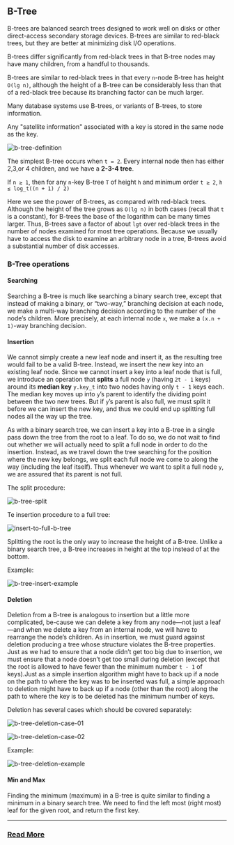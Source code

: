 ## B-Tree
B-trees are balanced search trees designed to work well on disks or other direct-access secondary storage devices. B-trees are similar to red-black  trees, but they are better at minimizing disk I/O operations.

B-trees differ significantly from red-black trees in that B-tree nodes may have many children, from a handful to thousands.

B-trees are similar to red-black trees in that every `n`-node B-tree has height `O(lg n)`, although the height of a B-tree can be considerably less than that of a red-black tree because its branching factor can be much larger.

Many database systems use B-trees, or variants of B-trees, to store information.

Any "satellite information" associated with a key is stored in the same node as the key.

![b-tree-definition](./images/b-tree-definition.png)

The simplest B-tree occurs when `t = 2`. Every internal node then has either 2,3,or 4 children, and we have a __2-3-4 tree__.

If `n ≥ 1`, then for any `n`-key B-tree `T` of height `h` and minimum order `t ≥ 2`, `h ≤ log_t((n + 1) / 2)`

Here we see the power of B-trees, as compared with red-black trees. Although the height of the tree grows as `O(lg n)` in both cases (recall that `t` is a constant), for B-trees the base of the logarithm can be many times larger. Thus, B-trees save a factor of about `lgt` over red-black trees in the number of nodes examined for most tree operations. Because we usually have to access the disk to examine an arbitrary node in a tree, B-trees avoid a substantial number of disk accesses.

### B-Tree operations
#### Searching
Searching a B-tree is much like searching a binary search tree, except that instead of making a binary, or “two-way,” branching decision at each node, we make a multi-way branching decision according to the number of the node’s children. More precisely, at each internal node `x`, we make a `(x.n + 1)`-way branching decision.

#### Insertion
We cannot simply create a new leaf node and insert it, as the resulting tree would fail to be a valid B-tree. Instead, we insert the new key into an existing leaf node. Since we cannot insert a key into a leaf node that is full, we introduce an operation that __splits__ a full node `y` (having `2t - 1` keys) around its __median key__ `y.key_t` into two nodes having only `t - 1` keys each. The median key moves up into `y`’s parent to identify the dividing point between the two new trees. But if `y`’s parent is also full, we must split it before we can insert the new key, and thus we could end up splitting full nodes all the way up the tree.

As with a binary search tree, we can insert a key into a B-tree in a single pass down the tree from the root to a leaf. To do so, we do not wait to find out whether we will actually need to split a full node in order to do the insertion. Instead, as we travel down the tree searching for the position where the new key belongs, we split each full node we come to along the way (including the leaf itself). Thus whenever we want to split a full node `y`, we are assured that its parent is not full.

The split procedure:

![b-tree-split](./images/b-tree-split.png)

Te insertion procedure to a full tree:

![insert-to-full-b-tree](./images/insert-to-full-b-tree.png)

Splitting the root is the only way to increase the height of a B-tree. Unlike a binary search tree, a B-tree increases in height at the top instead of at the bottom.

Example:

![b-tree-insert-example](./images/b-tree-insert-example.png)


#### Deletion
Deletion from a B-tree is analogous to insertion but a little more complicated, be-cause we can delete a key from any node—not just a leaf—and when we delete a key from an internal node,  we will have to rearrange the node’s children.  As in insertion, we must guard against deletion producing a tree whose structure violates the B-tree properties. Just as we had to ensure that a node didn’t get too big due to insertion, we must ensure that a node doesn’t get too small during deletion (except that the root is allowed to have fewer than the minimum number `t - 1` of keys).Just as a simple insertion algorithm might have to back up if a node on the path to where the key was to be inserted was full, a simple approach to deletion might have to back up if a node (other than the root) along the path to where the key is to be deleted has the minimum number of keys.

Deletion has several cases which should be covered separately:

![b-tree-deletion-case-01](./images/b-tree-deletion-case-01.png)

![b-tree-deletion-case-02](./images/b-tree-deletion-case-02.png)

Example:

![b-tree-deletion-example](./images/b-tree-deletion-example.png)


#### Min and Max
Finding the minimum (maximum) in a B-tree is quite similar to finding a minimum in a binary search tree. We need to find the left most (right most) leaf for the given root, and return the first key.



---

### [Read More](https://www.programiz.com/dsa/b-tree)
